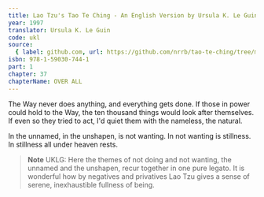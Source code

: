 ```yaml
---
title: Lao Tzu's Tao Te Ching - An English Version by Ursula K. Le Guin
year: 1997
translator: Ursula K. Le Guin
code: ukl
source:
  { label: github.com, url: https://github.com/nrrb/tao-te-ching/tree/master }
isbn: 978-1-59030-744-1
part: 1
chapter: 37
chapterName: OVER ALL
---
```

The Way never does anything,
and everything gets done.
If those in power could hold to the Way,
the ten thousand things
would look after themselves.
If even so they tried to act,
I'd quiet them with the nameless,
the natural.

In the unnamed, in the unshapen,
is not wanting.
In not wanting is stillness.
In stillness all under heaven rests.


> **Note** UKLG: Here the themes of not doing and not wanting, the unnamed and the unshapen, recur together in one pure legato. It is wonderful how by negatives and privatives Lao Tzu gives a sense of serene, inexhaustible fullness of being.